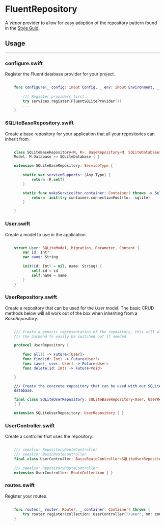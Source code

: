 # FluentRepository

A *Vapor* provider to allow for easy adoption of the repository pattern found in
the [Style Guid](https://docs.vapor.codes/3.0/extras/style-guide/).


## Usage
--------

### configure.swift

Register the Fluent database provider for your project.

``` swift

    func configure(_ config: inout Config, _ env: inout Environment, _ services: inout Services) throws {
        
        /// Register providers first.
        try services.register(FluentSQLiteProvider())
        ...
    }

```

### SQLiteBaseRepository.swift

Create a base repository for your application that all your repositories can
inherit from.

``` swift

    class SQLiteBaseRepository<M, R>: BaseRepository<M, SQLiteDatabase> where M:
    Model, M.Database == SQLiteDatabase { }

    extension SQLiteBaseRepository: ServiceType {
        
        static var serviceSupports: [Any.Type] { 
            return [R.self]
        }

        static func makeService(for container: Container) throws -> Self {
            return .init(try container.connectionPool(to: .sqlite)
        }

    }
```

### User.swift

Create a model to use in the application.

``` swift

    struct User: SQLiteModel, Migration, Parameter, Content {
        var id: Int?
        var name: String
    
        init(id: Int? = nil, name: String) {
            self.id = id
            self.name = name
        }
    }
```

### UserRepository.swift

Create a repository that can be used for the *User* model.  The basic CRUD
methods below will all work out of the box when inheriting from
a *BaseRepository*.

``` swift

    /// Create a generic representation of the repository, this will allow
    /// the backend to easily be switched out if needed.

    protocol UserRepository {
        
        func all() -> Future<[User]>
        func find(id: Int) -> Future<User?>
        func save(_ user: User) -> Future<User>
        func delete(id: Int) -> Future<Void>

    }

    /// Create the concrete repository that can be used with our SQLite
    database.

    final class SQLiteUserRepository: SQLiteBaseRepository<User, UserRepository>
    { }

    extension SQLiteUserRepository: UserRepository { }

```

### UserController.swift

Create a controller that uses the repository.

``` swift

    /// seealso: RepositoryRouteController
    /// seealso: BasicRouteController
    final class UserController: BasicRouteController<SQLiteUserRepository> { }
    
    /// seealso: RepositoryRouteController
    extension UserController: RouteCollection { }

```

### routes.swift

Register your routes.

``` swift

    func routes(_ router: Router, _ container: Container) throws {
        try router.register(collection: UserController("/user", on: container))
    }
    
```
